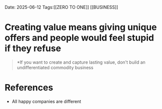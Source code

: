 Date: 2025-06-12
Tags:[[ZERO TO ONE]] [[BUSINESS]] 

# Creating value means giving unique offers and people would feel stupid if they refuse

>*If you want to create and capture lasting value, don't build an undifferentiated commodity business 
# References 
 - All happy companies are different 